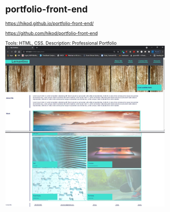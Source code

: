 # portfolio-front-end

https://hikod.github.io/portfolio-front-end/

https://github.com/hikod/portfolio-front-end

Tools: HTML, CSS.
Description: Professional Portfolio
![image](./assets/img/portfolio.jpg)
![image](./assets/img/portfolio2.jpg)

